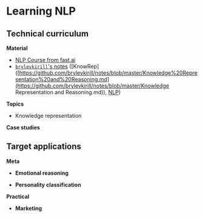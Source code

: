 # Learning NLP

## Technical curriculum

**Material**

- [NLP Course from fast.ai](https://github.com/fastai/course-nlp)
- [`brylevkirill`'s notes](https://github.com/brylevkirill/notes) ([KnowRep]([https://github.com/brylevkirill/notes/blob/master/Knowledge%20Representation%20and%20Reasoning.md](https://github.com/brylevkirill/notes/blob/master/Knowledge Representation and Reasoning.md)), [NLP](https://github.com/brylevkirill/notes/blob/master/Natural%20Language%20Processing.md))

**Topics**

- Knowledge representation

**Case studies**



## Target applications

**Meta**

- **Emotional reasoning**

- **Personality classification**

**Practical**

- **Marketing**

